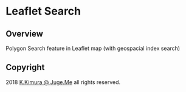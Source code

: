 # Leaflet Search

## Overview

Polygon Search feature in Leaflet map (with geospacial index search)


## Copyright

2018 [K.Kimura @ Juge.Me](https://github.com/dotnsf) all rights reserved.


